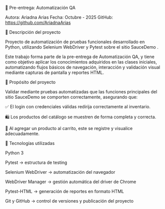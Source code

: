 🧪 Pre-entrega: Automatización QA

Autora: Ariadna Arias
Fecha: Octubre - 2025
GitHub: https://github.com/AriadnaArias

🚀 Descripción del proyecto

Proyecto de automatización de pruebas funcionales desarrollado en Python, utilizando Selenium WebDriver y Pytest sobre el sitio SauceDemo
.

Este trabajo forma parte de la pre-entrega de Automatización QA, y tiene como objetivo aplicar los conocimientos adquiridos en las clases iniciales, automatizando flujos básicos de navegación, interacción y validación visual mediante capturas de pantalla y reportes HTML.

🎯 Propósito del proyecto

Validar mediante pruebas automatizadas que las funciones principales del sitio SauceDemo se comporten correctamente, asegurando que:

✅ El login con credenciales válidas redirija correctamente al inventario.

🛍️ Los productos del catálogo se muestren de forma completa y correcta.

🛒 Al agregar un producto al carrito, este se registre y visualice adecuadamente.

🧰 Tecnologías utilizadas

Python 3

Pytest → estructura de testing

Selenium WebDriver → automatización del navegador

WebDriver Manager → gestión automática del driver de Chrome

Pytest-HTML → generación de reportes en formato HTML

Git y GitHub → control de versiones y publicación del proyecto